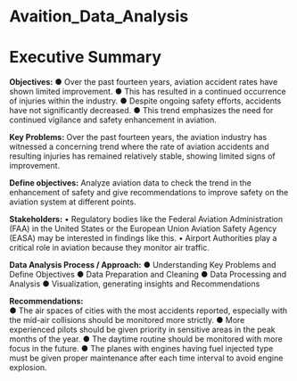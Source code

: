 # Avaition_Data_Analysis
# Executive Summary 
**Objectives:**
● Over the past fourteen years, aviation accident rates have shown limited improvement. 
● This has resulted in a continued occurrence of injuries within the industry. 
● Despite ongoing safety efforts, accidents have not significantly decreased. 
● This trend emphasizes the need for continued vigilance and safety enhancement in aviation. 

**Key Problems:**
Over the past fourteen years, the aviation industry has witnessed a concerning trend where the rate of aviation accidents and resulting injuries has remained relatively stable, showing limited signs of improvement. 

**Define objectives:** 
Analyze aviation data to check the trend in the enhancement of safety and give recommendations to improve safety on the aviation system at different points.

**Stakeholders:** 
• Regulatory bodies like the Federal Aviation Administration (FAA) in the United States or the European 
Union Aviation Safety Agency (EASA) may be interested in findings like this. 
• Airport Authorities play a critical role in aviation because they monitor air traffic.  

**Data Analysis Process / Approach:**
● Understanding Key Problems and Define Objectives 
● Data Preparation and Cleaning 
● Data Processing and Analysis 
● Visualization, generating insights and Recommendations 

**Recommendations:**  
● The air spaces of cities with the most accidents reported, especially with the mid-air 
collisions should be monitored more strictly. 
● More experienced pilots should be given priority in sensitive areas in the peak months of 
the year. 
● The daytime routine should be monitored with more focus in the future. 
● The planes with engines having fuel injected type must be given proper maintenance after 
each time interval to avoid engine explosion. 
